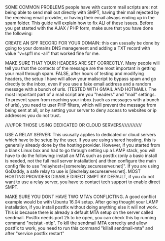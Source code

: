 SOME COMMON PROBLEMS people have with custom mail scripts are: not being able to send mail out directly with SMPT, having their mail rejected by the receiving email provider, or having their email always ending up in the spam folder. This guide will explain how to fix ALl of these issues. Before you get started with the AJAX / PHP form, make sure that you have done the following:

CREATE AN SPF RECORD FOR YOUR DOMAIN: this can ususally be done by going to your domains DNS management and adding a TXT record with value "v=spf1 mx -all" that worked fine for me.

MAKE SURE THAT YOUR HEADERS ARE SET CORRECTLY. Many people will tell you that the contects of the message are the most important in getting your mail through spam. FALSE, after hours of testing and modifying headers, the setup I have will allow your mailscript to bypass spam and go directly to the inbox, even if you use a fake email address and a random message with a bunch of urls. (TESTED WITH GMAIL AND HOTMAIL). The most important part of a mail script are you "headers" and "mail" settings. To prevent spam from reaching your inbox (such as messages with a bunch of urls), you need to user PHP filters, which will prevent the message from being sent at all, or by setting your server to deny access to websites or ip addresses you do not trust.

/////FOR THOSE USING DEDICATED OR CLOUD SERVERS/////////////

USE A RELAY SERVER: This ususally applies to dedicated or cloud servers which have to be setup by the user. If you are using shared hosting, this is generally already done by the hosting provider. However, if you started from a blank Linux box and had to go through setting up a LAMP stack, you will have to do the following: install an MTA such as postfix (only a basic install is needed, not the full mail server installation) and then configure the main config file to use "relayhost=[somerelay.secureserver.net]". If you are using GoDaddy, a safe relay to use is [dedrelay.secureserver.net]. MOST HOSTING PROVIDERS DISABLE DIRECT SMPT BY DEFAULT, if you do not want to use a relay server, you have to contact tech support to enable direct SMPT.

MAKE SURE YOU DONT HAVE TWO MTA's CONFLICTING. A good conflict example would be with Ubuntu 16.04 setup. After going thought your LAMP installation, if you install postfix without doing anything else it will not work. This is because there is already a default MTA setup on the server called sendmail. Postfix needs port 25 to be open, you can check this by running command "netstat -ntlp". To kill the sendmail MTA correclty and allow postfix to work, you need to run this command "killall sendmail-mta" and after "service postfix restart"
